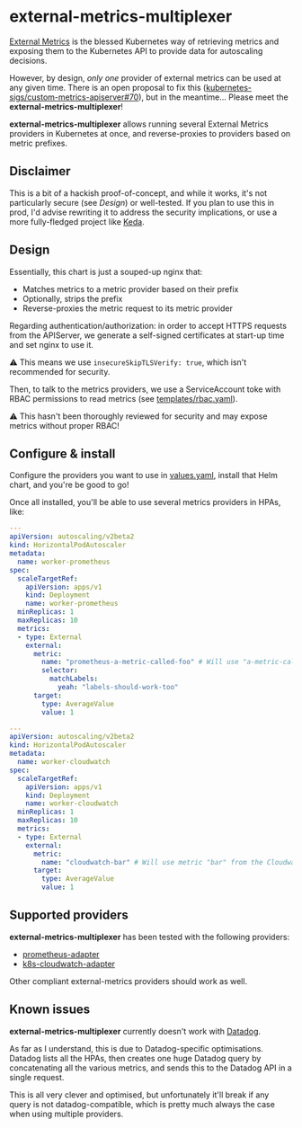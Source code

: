 # external-metrics-multiplexer

[External Metrics](https://github.com/kubernetes/community/blob/master/contributors/design-proposals/instrumentation/external-metrics-api.md) is the blessed Kubernetes way of retrieving metrics and exposing them to the Kubernetes API to provide data for autoscaling decisions.

However, by design, _only one_ provider of external metrics can be used at any given time. There is an open proposal to fix this ([kubernetes-sigs/custom-metrics-apiserver#70](https://github.com/kubernetes-sigs/custom-metrics-apiserver/issues/70)), but in the meantime... Please meet the **external-metrics-multiplexer**!

**external-metrics-multiplexer** allows running several External Metrics providers in Kubernetes at once, and reverse-proxies to providers based on metric prefixes.

## Disclaimer

This is a bit of a hackish proof-of-concept, and while it works, it's not particularly secure (see _Design_) or well-tested. If you plan to use this in prod, I'd advise rewriting it to address the security implications, or use a more fully-fledged project like [Keda](https://github.com/kedacore/keda/).

## Design

Essentially, this chart is just a souped-up nginx that:
- Matches metrics to a metric provider based on their prefix
- Optionally, strips the prefix
- Reverse-proxies the metric request to its metric provider

Regarding authentication/authorization: in order to accept HTTPS requests from the APIServer, we generate a self-signed certificates at start-up time and set nginx to use it.

⚠️  This means we use `insecureSkipTLSVerify: true`, which isn't recommended for security.

Then, to talk to the metrics providers, we use a ServiceAccount toke with RBAC permissions to read metrics (see [templates/rbac.yaml](./templates/rbac.yaml)).

⚠️  This hasn't been thoroughly reviewed for security and may expose metrics without proper RBAC!

## Configure & install

Configure the providers you want to use in [values.yaml](./values.yaml), install that Helm chart, and you're be good to go!

Once all installed, you'll be able to use several metrics providers in HPAs, like:

```yaml
---
apiVersion: autoscaling/v2beta2
kind: HorizontalPodAutoscaler
metadata:
  name: worker-prometheus
spec:
  scaleTargetRef:
    apiVersion: apps/v1
    kind: Deployment
    name: worker-prometheus
  minReplicas: 1
  maxReplicas: 10
  metrics:
  - type: External
    external:
      metric:
        name: "prometheus-a-metric-called-foo" # Will use "a-metric-called-foo" from the Prometheus provider
        selector:
          matchLabels:
            yeah: "labels-should-work-too"
      target:
        type: AverageValue
        value: 1

---
apiVersion: autoscaling/v2beta2
kind: HorizontalPodAutoscaler
metadata:
  name: worker-cloudwatch
spec:
  scaleTargetRef:
    apiVersion: apps/v1
    kind: Deployment
    name: worker-cloudwatch
  minReplicas: 1
  maxReplicas: 10
  metrics:
  - type: External
    external:
      metric:
        name: "cloudwatch-bar" # Will use metric "bar" from the Cloudwatch provider
      target:
        type: AverageValue
        value: 1
```

## Supported providers

**external-metrics-multiplexer** has been tested with the following providers:
- [prometheus-adapter](https://github.com/kubernetes-sigs/prometheus-adapter)
- [k8s-cloudwatch-adapter](https://github.com/awslabs/k8s-cloudwatch-adapter)

Other compliant external-metrics providers should work as well.

## Known issues

**external-metrics-multiplexer** currently doesn't work with [Datadog](https://docs.datadoghq.com/agent/cluster_agent/external_metrics/).

As far as I understand, this is due to Datadog-specific optimisations. Datadog lists all the HPAs, then creates one huge Datadog query by concatenating all the various metrics, and sends this to the Datadog API in a single request.

This is all very clever and optimised, but unfortunately it'll break if any query is not datadog-compatible, which is pretty much always the case when using multiple providers.
